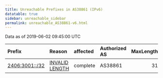 ```yaml
---
title: Unreachable Prefixes in AS38861 (IPv6)
datatable: true
sidebar: unreachable_sidebar
permalink: unreachable_AS38861-v6.html
---
```


Data as of 2019-06-02 09:45:00 UTC


<div class="datatable-begin"></div>

| Prefix                                                 | Reason                                                                                                   | affected   | Authorized AS   |   MaxLength | Anchor                                       |   unreachable /48s |
|:-------------------------------------------------------|:---------------------------------------------------------------------------------------------------------|:-----------|:----------------|------------:|:---------------------------------------------|-------------------:|
| [2406:3001::/32](https://stat.ripe.net/2406:3001::/32) | [INVALID LENGTH](https://rpki-validator.ripe.net/announcement-preview?asn=AS38861&prefix=2406:3001::/32) | complete   | AS38861         |          31 | [APNIC](unreachable_APNIC_RPKI_Root-v6.html) |              65536 |

<div class="datatable-end"></div>